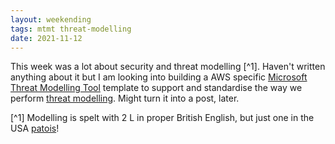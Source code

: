 ```yaml
---
layout: weekending
tags: mtmt threat-modelling
date: 2021-11-12
---
```


This week was a lot about security and threat modelling [^1]. Haven't written anything about it but I am looking into building a AWS specific [Microsoft Threat Modelling Tool](https://docs.microsoft.com/en-us/azure/security/develop/threat-modeling-tool) template to support and standardise the way we perform [threat modelling](https://owasp.org/www-community/Threat_Modeling). Might turn it into a post, later.

[^1] Modelling is spelt with 2 L in proper British English, but just one in the USA [patois](https://www.merriam-webster.com/dictionary/patois)!